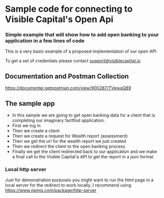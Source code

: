 # Sample code for connecting to Visible Capital's Open Api
### Simple example that will show how to add open banking to your application in a few lines of code

This is a very basic example of a proposed implementation of our open API

To get a set of credentials please contact support@visiblecapital.io

## Documentation and Postman Collection
https://documenter.getpostman.com/view/900287/TVewaQB9

## The sample app
- In this sample we are going to get open banking data for a client that is completing our imaginary factfind application. 
- First we log in
- Then we create a client
- Then we create a request for Wealth report (assessment)
- Then we get the url for the wealth report we just created
- Then we redirect the client to the open banking process
- Finally we get the client redirected back to our application and we make a final call to the Visible Capital'a API to get the report in a json format.

### Local http server
Just for demonstration purposes you might want to run the html page in a local server for the redirect to work locally. I recommend using https://www.npmjs.com/package/http-server

